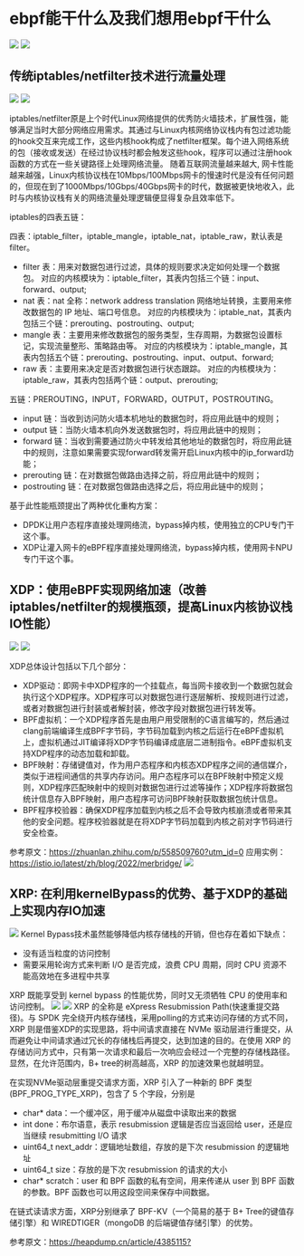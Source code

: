 # ebpf能干什么及我们想用ebpf干什么

![](pics/ebpf概览.png)
![](pics/ebpf加速架构.webp)

## 传统iptables/netfilter技术进行流量处理

![](pics/linux内核网络协议栈.jpg)
![](pics/iptables四表五链.webp)

iptables/netfilter原是上个时代Linux网络提供的优秀防火墙技术，扩展性强，能够满足当时大部分网络应用需求。其通过与Linux内核网络协议栈内有包过滤功能的hook交互来完成工作，这些内核hook构成了netfilter框架。每个进入网络系统的包（接收或发送）在经过协议栈时都会触发这些hook，程序可以通过注册hook函数的方式在一些关键路径上处理网络流量。
随着互联网流量越来越大, 网卡性能越来越强，Linux内核协议栈在10Mbps/100Mbps网卡的慢速时代是没有任何问题的，但现在到了1000Mbps/10Gbps/40Gbps网卡的时代，数据被更快地收入，此时与内核协议栈有关的网络流量处理逻辑便显得复杂且效率低下。

iptables的四表五链：

四表：iptable_filter，iptable_mangle，iptable_nat，iptable_raw，默认表是filter。

- filter 表：用来对数据包进行过滤，具体的规则要求决定如何处理一个数据包。
    对应的内核模块为：iptable_filter，其表内包括三个链：input、forward、output;
- nat 表：nat 全称：network address translation 网络地址转换，主要用来修改数据包的 IP 地址、端口号信息。
    对应的内核模块为：iptable_nat，其表内包括三个链：prerouting、postrouting、output;
- mangle 表：主要用来修改数据包的服务类型，生存周期，为数据包设置标记，实现流量整形、策略路由等。
    对应的内核模块为：iptable_mangle，其表内包括五个链：prerouting、postrouting、input、output、forward;
- raw 表：主要用来决定是否对数据包进行状态跟踪。
    对应的内核模块为：iptable_raw，其表内包括两个链：output、prerouting;

五链：PREROUTING，INPUT，FORWARD，OUTPUT，POSTROUTING。

- input 链：当收到访问防火墙本机地址的数据包时，将应用此链中的规则；
- output 链：当防火墙本机向外发送数据包时，将应用此链中的规则；
- forward 链：当收到需要通过防火中转发给其他地址的数据包时，将应用此链中的规则，注意如果需要实现forward转发需开启Linux内核中的ip_forward功能；
- prerouting 链：在对数据包做路由选择之前，将应用此链中的规则；
- postrouting 链：在对数据包做路由选择之后，将应用此链中的规则；

基于此性能瓶颈提出了两种优化重构方案：

- DPDK让用户态程序直接处理网络流，bypass掉内核，使用独立的CPU专门干这个事。
- XDP让灌入网卡的eBPF程序直接处理网络流，bypass掉内核，使用网卡NPU专门干这个事。

## XDP：使用eBPF实现网络加速（改善iptables/netfilter的规模瓶颈，提高Linux内核协议栈IO性能）

![](pics/xdp架构.jpg)
![](pics/cilium的ebpf网络架构.webp)

XDP总体设计包括以下几个部分：

- XDP驱动：即网卡中XDP程序的一个挂载点，每当网卡接收到一个数据包就会执行这个XDP程序。XDP程序可以对数据包进行逐层解析、按规则进行过滤，或者对数据包进行封装或者解封装，修改字段对数据包进行转发等。
- BPF虚拟机：一个XDP程序首先是由用户用受限制的C语言编写的，然后通过clang前端编译生成BPF字节码，字节码加载到内核之后运行在eBPF虚拟机上，虚拟机通过JIT编译将XDP字节码编译成底层二进制指令。eBPF虚拟机支持XDP程序的动态加载和卸载。
- BPF映射：存储键值对，作为用户态程序和内核态XDP程序之间的通信媒介，类似于进程间通信的共享内存访问。用户态程序可以在BPF映射中预定义规则，XDP程序匹配映射中的规则对数据包进行过滤等操作；XDP程序将数据包统计信息存入BPF映射，用户态程序可访问BPF映射获取数据包统计信息。
- BPF程序校验器：确保XDP程序加载到内核之后不会导致内核崩溃或者带来其他的安全问题。程序校验器就是在将XDP字节码加载到内核之前对字节码进行安全检查。

参考原文：<https://zhuanlan.zhihu.com/p/558509760?utm_id=0>
应用实例：<https://istio.io/latest/zh/blog/2022/merbridge/>
![](pics/Merbridge架构.png)

## XRP: 在利用kernelBypass的优势、基于XDP的基础上实现内存IO加速

![](pics/BypassKernel架构.png)
Kernel Bypass技术虽然能够降低内核存储栈的开销，但也存在着如下缺点：

- 没有适当粒度的访问控制
- 需要采⽤轮询⽅式来判断 I/O 是否完成，浪费 CPU 周期，同时 CPU 资源不能⾼效地在多进程中共享

XRP 既能享受到 kernel bypass 的性能优势，同时⼜⽆须牺牲 CPU 的使⽤率和访问控制。
![](pics/传统内存存储访问路径.png)
![](pics/xrp架构.png)
XRP 的全称是 eXpress Resubmission Path(快速重提交路径)。与 SPDK 完全绕开内核存储栈，采⽤polling的⽅式来访问存储的⽅式不同，XRP 则是借鉴XDP的实现思路，将中间请求直接在 NVMe 驱动层进⾏重提交，从⽽避免让中间请求通过冗⻓的存储栈后再提交，达到加速的⽬的。在使⽤ XRP 的存储访问⽅式中，只有第⼀次请求和最后⼀次响应会经过⼀个完整的存储栈路径。显然，在允许范围内，B+ tree的树⾼越⾼，XRP 的加速效果也就越明显。

在实现NVMe驱动层重提交请求方面，XRP 引⼊了⼀种新的 BPF 类型(BPF_PROG_TYPE_XRP)，包含了 5 个字段，分别是

- char* data：⼀个缓冲区，⽤于缓冲从磁盘中读取出来的数据
- int done：布尔语意，表示 resubmission 逻辑是否应当返回给 user，还是应当继续 resubmitting I/O 请求
- uint64_t next_addr：逻辑地址数组，存放的是下次 resubmission 的逻辑地址
- uint64_t size：存放的是下次 resubmission 的请求的⼤⼩
- char* scratch：user 和 BPF 函数的私有空间，⽤来传递从 user 到 BPF 函数的参数。BPF 函数也可以⽤这段空间来保存中间数据。

在链式读请求方面，XRP分别继承了 BPF-KV（⼀个简易的基于 B+ Tree的键值存储引擎）和 WIREDTIGER（mongoDB 的后端键值存储引擎）的优势。

参考原文：<https://heapdump.cn/article/4385115?>
